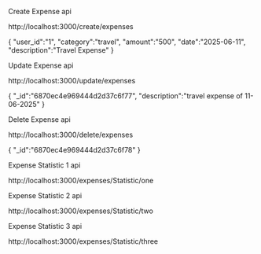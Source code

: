 Create Expense api

http://localhost:3000/create/expenses

{
    "user_id":"1",
    "category":"travel",
    "amount":"500",
    "date":"2025-06-11",
    "description":"Travel Expense"
}

Update Expense api

http://localhost:3000/update/expenses

{
    "_id":"6870ec4e969444d2d37c6f77",
    "description":"travel expense of 11-06-2025"
}

Delete Expense api

http://localhost:3000/delete/expenses

{
    "_id":"6870ec4e969444d2d37c6f78"
}

Expense Statistic 1 api

http://localhost:3000/expenses/Statistic/one

Expense Statistic 2 api

http://localhost:3000/expenses/Statistic/two

Expense Statistic 3 api

http://localhost:3000/expenses/Statistic/three
